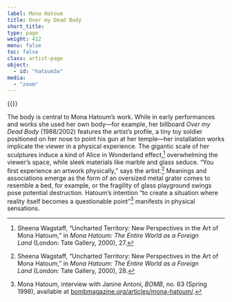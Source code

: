 ```yaml
---
label: Mona Hatoum
title: Over my Dead Body
short_title:
type: page
weight: 412
menu: false
toc: false
class: artist-page
object:
  - id: "hatoum3a"
media:
  - "zoom"
---
```

{{<q-figure id="hatoum3a">}}

The body is central to Mona Hatoum’s work. While in early performances and works she used her own body—for example, her billboard *Over my Dead Body* (1988/2002) features the artist’s profile, a tiny toy soldier positioned on her nose to point his gun at her temple—her installation works implicate the viewer in a physical experience. The gigantic scale of her sculptures induce a kind of Alice in Wonderland effect,[^1] overwhelming the viewer’s space, while sleek materials like marble and glass seduce. “You first experience an artwork physically,” says the artist.[^2] Meanings and associations emerge as the form of an oversized metal grater comes to resemble a bed, for example, or the fragility of glass playground swings pose potential destruction. Hatoum’s intention “to create a situation where reality itself becomes a questionable point”[^3] manifests in physical sensations.

[^1]: Sheena Wagstaff, “Uncharted Territory: New Perspectives in the Art of Mona Hatoum,” in *Mona Hatoum: The Entire World as a Foreign Land* (London: Tate Gallery, 2000), 27.

[^2]: Sheena Wagstaff, “Uncharted Territory: New Perspectives in the Art of Mona Hatoum,” in *Mona Hatoum: The Entire World as a Foreign Land* (London: Tate Gallery, 2000), 28.

[^3]: Mona Hatoum, interview with Janine Antoni, *BOMB*, no. 63 (Spring 1998), available at [bombmagazine.org/articles/mona-hatoum/](https://bombmagazine.org/articles/mona-hatoum/).
